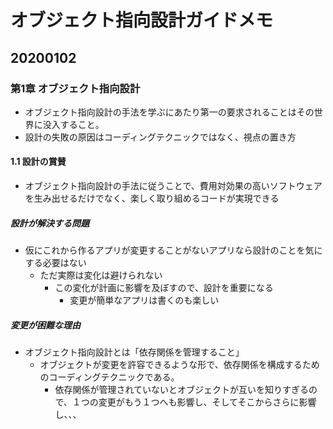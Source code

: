 # オブジェクト指向設計ガイドメモ

## 20200102

### 第1章 オブジェクト指向設計

* オブジェクト指向設計の手法を学ぶにあたり第一の要求されることはその世界に没入すること。
* 設計の失敗の原因はコーディングテクニックではなく、視点の置き方

#### 1.1 設計の賞賛

* オブジェクト指向設計の手法に従うことで、費用対効果の高いソフトウェアを生み出せるだけでなく、楽しく取り組めるコードが実現できる

##### 設計が解決する問題

* 仮にこれから作るアプリが変更することがないアプリなら設計のことを気にする必要はない
    * ただ実際は変化は避けられない
        * この変化が計画に影響を及ぼすので、設計を重要になる
            * 変更が簡単なアプリは書くのも楽しい

##### 変更が困難な理由

* オブジェクト指向設計とは「依存関係を管理すること」
     * オブジェクトが変更を許容できるような形で、依存関係を構成するためのコーディングテクニックである。
        * 依存関係が管理されていないとオブジェクトが互いを知りすぎるので、１つの変更がもう１つへも影響し、そしてそこからさらに影響し、、、